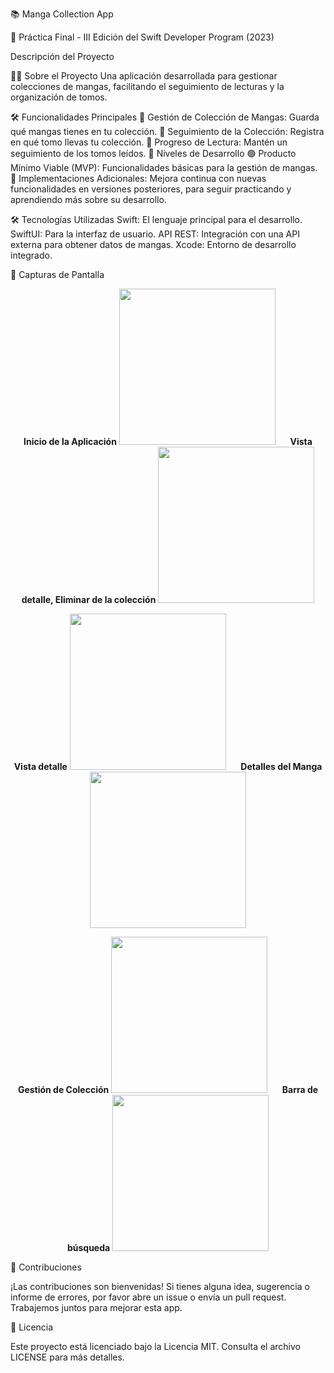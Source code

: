📚 Manga Collection App

🚀 Práctica Final - III Edición del Swift Developer Program (2023)

Descripción del Proyecto

👨‍💻 Sobre el Proyecto
Una aplicación desarrollada para gestionar colecciones de mangas, facilitando el seguimiento de lecturas y la organización de tomos.

🛠️ Funcionalidades Principales
📖 Gestión de Colección de Mangas: Guarda qué mangas tienes en tu colección.
🔢 Seguimiento de la Colección: Registra en qué tomo llevas tu colección.
📘 Progreso de Lectura: Mantén un seguimiento de los tomos leídos.
🔧 Niveles de Desarrollo
🟢 Producto Mínimo Viable (MVP): Funcionalidades básicas para la gestión de mangas.
🚀 Implementaciones Adicionales: Mejora continua con nuevas funcionalidades en versiones posteriores, para seguir practicando y aprendiendo más sobre su desarrollo.

🛠️ Tecnologías Utilizadas
Swift: El lenguaje principal para el desarrollo.
SwiftUI: Para la interfaz de usuario.
API REST: Integración con una API externa para obtener datos de mangas.
Xcode: Entorno de desarrollo integrado.


📸 Capturas de Pantalla
<p align="center">
  <b>Inicio de la Aplicación</b>
  <img src="https://github.com/gliadev/TheMangaKeeper/assets/78279221/1ff23fa8-3945-41a8-9753-2e9f8def348b" width="250" />
  &nbsp;&nbsp;&nbsp;&nbsp;
  <b>Vista detalle, Eliminar de la colección</b>
  <img src="https://github.com/gliadev/TheMangaKeeper/assets/78279221/60f6e354-1233-4b7e-9b33-4926c22be68d" width="250" />
</p>
<p align="center">
  <b>Vista detalle</b>
  <img src="https://github.com/gliadev/TheMangaKeeper/assets/78279221/7b5dbe8c-8730-4b33-b648-5b940a23b777" width="250" />
  &nbsp;&nbsp;&nbsp;&nbsp;
  <b>Detalles del Manga</b>
  <img src="https://github.com/gliadev/TheMangaKeeper/assets/78279221/1cea03ef-5d82-45eb-b7c4-300eac991bc6" width="250" />
</p>
<p align="center">
  <b>Gestión de Colección</b>
  <img src="https://github.com/gliadev/TheMangaKeeper/assets/78279221/8cb96f4e-f5a4-4a04-9fd8-9274b7bd2e02" width="250" />
  &nbsp;&nbsp;&nbsp;&nbsp;
  <b>Barra de búsqueda</b>
  <img src="https://github.com/gliadev/TheMangaKeeper/assets/78279221/d4bbfa76-d5b0-4fe0-bece-fa4fbc1679c4" width="250" />
</p>

📢 Contribuciones

¡Las contribuciones son bienvenidas! Si tienes alguna idea, sugerencia o informe de errores, por favor abre un issue o envía un pull request. Trabajemos juntos para mejorar esta app.

📄 Licencia

Este proyecto está licenciado bajo la Licencia MIT. Consulta el archivo LICENSE para más detalles.




